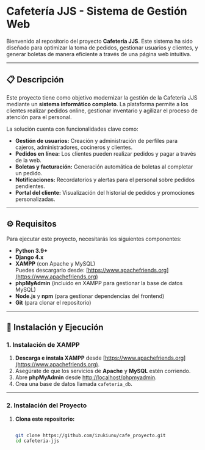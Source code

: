 # Cafetería JJS - Sistema de Gestión Web

Bienvenido al repositorio del proyecto **Cafetería JJS**. Este sistema ha sido diseñado para optimizar la toma de pedidos, gestionar usuarios y clientes, y generar boletas de manera eficiente a través de una página web intuitiva. 

---

## 📋 Descripción

Este proyecto tiene como objetivo modernizar la gestión de la Cafetería JJS mediante un **sistema informático completo**. La plataforma permite a los clientes realizar pedidos online, gestionar inventario y agilizar el proceso de atención para el personal.

La solución cuenta con funcionalidades clave como:

- **Gestión de usuarios:** Creación y administración de perfiles para cajeros, administradores, cocineros y clientes.
- **Pedidos en línea:** Los clientes pueden realizar pedidos y pagar a través de la web.
- **Boletas y facturación:** Generación automática de boletas al completar un pedido.
- **Notificaciones:** Recordatorios y alertas para el personal sobre pedidos pendientes.
- **Portal del cliente:** Visualización del historial de pedidos y promociones personalizadas.

---

## ⚙️ Requisitos

Para ejecutar este proyecto, necesitarás los siguientes componentes:

- **Python 3.9+**
- **Django 4.x**
- **XAMPP** (con Apache y MySQL)  
  Puedes descargarlo desde: [https://www.apachefriends.org](https://www.apachefriends.org)
- **phpMyAdmin** (incluido en XAMPP para gestionar la base de datos MySQL)
- **Node.js** y **npm** (para gestionar dependencias del frontend)
- **Git** (para clonar el repositorio)

---

## 🚀 Instalación y Ejecución

### 1. Instalación de XAMPP
1. **Descarga e instala XAMPP** desde [https://www.apachefriends.org](https://www.apachefriends.org).
2. Asegúrate de que los servicios de **Apache** y **MySQL** estén corriendo.
3. Abre **phpMyAdmin** desde [http://localhost/phpmyadmin](http://localhost/phpmyadmin).
4. Crea una base de datos llamada `cafeteria_db`.

---

### 2. Instalación del Proyecto

1. **Clona este repositorio:**
   ```bash
   
   git clone https://github.com/izukiunu/cafe_proyecto.git
   cd cafeteria-jjs
